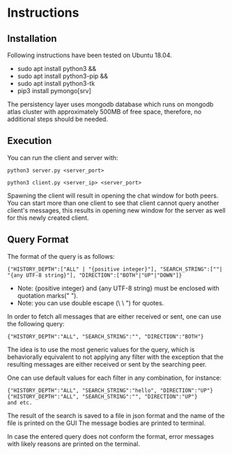 # Instructions
## Installation

Following instructions have been tested on Ubuntu 18.04.



- sudo apt install python3 &&
- sudo apt install python3-pip &&
- sudo apt install python3-tk
- pip3 install pymongo[srv]

The persistency layer uses mongodb database which runs on mongodb atlas cluster with approximately 500MB of free space, therefore, no additional steps should be needed.

## Execution
You can run the client and server with:
 
    python3 server.py <server_port>

    python3 client.py <server_ip> <server_port>
    
 Spawning the client will result in opening the chat window for both peers. You can start more than one client to see that client cannot query another client's messages, this results in opening new window for the server as well for this newly created client.
 
    



## Query Format
The format of the query is as follows:

    {"HISTORY_DEPTH":["ALL" | "{positive integer}"], "SEARCH_STRING":[""| "{any UTF-8 string}"], "DIRECTION":["BOTH"|"UP"|"DOWN"]}
- Note: {positive integer} and {any UTF-8 string} must be enclosed with quotation marks(" ").
- Note: you can use double escape (\ \ \") for quotes.

In order to fetch all messages that are either received or sent, one can use the following query:
    
    {"HISTORY_DEPTH":"ALL", "SEARCH_STRING":"", "DIRECTION":"BOTH"}

The idea is to use the most generic values for the query, which is behaviorally equivalent to not applying any filter with the exception that the resulting messages are either received or sent by the searching peer.

One can use default values for each filter in any combination, for instance:
    
    {"HISTORY_DEPTH":"ALL", "SEARCH_STRING":"hello", "DIRECTION":"UP"}
    {"HISTORY_DEPTH":"ALL", "SEARCH_STRING":"", "DIRECTION":"UP"}
    and etc.

The result of the search is saved to a file in json format and the name of the file is printed on the GUI
The message bodies are printed to terminal.

In case the entered query does not conform the format, error messages with likely reasons are printed on the terminal.



